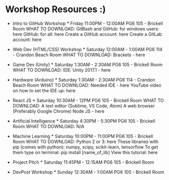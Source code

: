# Workshop Resources :) 

* Intro to GitHub Workshop *
Friday
11:00PM - 12:00AM
PG6 105 - Brickell Room
WHAT TO DOWNLOAD:
GitBash and GitHub: for windows users: here 
GitHub: for all: here
Create a GitHub account: here
Create a GitLab account: here

* Web Dev (HTML/CSS) Workshop *
Saturday
12:00AM - 1:00AM
PG6 114 - Crandon Beach Room
WHAT TO DOWNLOAD:
Brackets - here

* Game Dev (Unity) * 
Saturday
1:30AM - 2:30AM
PG6 105 - Brickell Room
WHAT TO DOWNLOAD:
IDE: Unity 2017.1 - here

* Hardware (Arduino) *
Saturday
1:30AM - 2:30AM
PG6 114 - Crandon Beach Room
WHAT TO DOWNLOAD: 
Needed IDE - here
YouTube video on how to set the IDE up:
here

* React JS *
Saturday
10:30AM - 12PM
PG6 105 - Brickell Room
WHAT TO DOWNLOAD: 
A text editor (Sublime, VS Code, Atom)
A web browser (Preferably Google Chrome)
Node JS - here

* Artificial Intelligence *
Saturday
4:30PM - 5:30PM
PG6 105 - Brickell Room
WHAT TO DOWNLOAD: 
N/A

* Machine Learning *
Saturday
10:00PM - 11:00PM
PG6 105 - Brickell Room
WHAT TO DOWNLOAD: 
Python 2 or 3: here
These libraries with pip (comes with python): numpy, scipy, scikit-learn, tensorflow
To get them type on terminal: pip install [name_of_lib]
View this tutorial: here 

* Project Pitch *
Saturday
11:45PM - 12:15AM
PG6 105 - Brickell Room

* DevPost Workshop *
Sunday
12:30AM - 1:00AM
PG6 105 - Brickell Room
